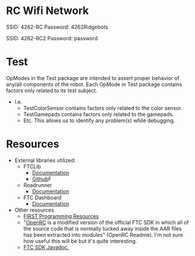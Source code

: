 # RC Wifi Network

SSID: 4262-RC
Password: 4262Ridgebots

SSID: 4262-RC2
Password: password

# Test

OpModes in the Test package are intended to assert proper behavior of any/all components of the
robot. Each OpMode in Test package contains factors only related to its test subject.

* I.e.
    * TestColorSensor contains factors only related to the color sensor.
    * TestGamepads contains factors only related to the gamepads.
    * Etc. This allows us to identify any problem(s) while debugging.

# Resources

* External libraries utilized:
    * FTCLib
        * [Documentation](https://ftclib.gitbook.io/ftclib)
        * [Github](https://github.com/FTCLib/FTCLib)F
    * Roadrunner
        * [Documentation](https://learnroadrunner.com/)
    * FTC Dashboard
        * [Documentation](https://acmerobotics.github.io/ftc-dashboard/)
* Other resources
    * [FIRST Programming Resources](https://www.firstinspires.org/resource-library/ftc/technology-information-and-resources)
    * "[OpenRC](https://github.com/OpenFTC/OpenRC-Turbo) is a modified version of the official FTC
      SDK in which all of the source code that is normally tucked away inside the AAR files has been
      extracted into modules" (OpenRC Readme). I'm not sure how useful this will be but it's quite
      interesting.
    * [FTC SDK Javadoc.](https://ftctechnh.github.io/ftc_app/doc/javadoc/index.html)